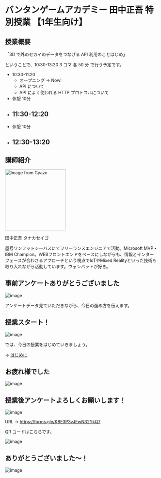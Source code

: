 # バンタンゲームアカデミー 田中正吾 特別授業 【1年生向け】

## 授業概要

「3D で外のセカイのデータをつなげる API 利用のことはじめ」

ということで、10:30-13:20 3 コマ 各 50 分 で行う予定です。

- 10:30-11:20
  - オープニング → Now!
  - API について
  - API によく使われる HTTP プロトコルについて
- 休憩 10分
- 11:30-12:20
  - 
- 休憩 10分
- 12:30-13:20
  - 

## 講師紹介

<img src="https://i.gyazo.com/0116e8a74666ace1a45096ae02b54347.jpg" alt="Image from Gyazo" width="200"/>

田中正吾 タナカセイゴ

屋号ワンフットシーバスにてフリーランスエンジニアで活動。Microsoft MVP・IBM Champion。WEBフロントエンドをベースにしながらも、情報とインターフェースが合わさるアプローチという視点でIoTやMixed Realityといった技術も取り入れながら活動しています。ウォンバットが好き。

## 事前アンケートありがとうございました

![image](https://i.gyazo.com/c90d937664278ceb6ddd791d3836e5ce.png)

アンケートデータ見ていただきながら、今日の進め方を伝えます。

## 授業スタート！

![image](https://i.gyazo.com/9e0eefffd6cf76fc45e70b1ac8a7f838.png)

では、今日の授業をはじめていきましょう。

→ [はじめに](01-getting-started.md)

## お疲れ様でした

![image](https://i.gyazo.com/5a6aa1d064fcd403fa67091c7d0e417a.png)

## 授業後アンケートよろしくお願いします！

![image](https://i.gyazo.com/7326b005e68b68481b4dabb007942abc.png)

URL → https://forms.gle/K8E3P3vJEwN32YkQ7

QR コードはこちらです。

![image](https://i.gyazo.com/1af5224213b5c26dafd2016b375c73b7.png)

## ありがとうございました～！

![image](https://i.gyazo.com/6132b1f8e99f5725151417d7c146c6d2.png)
